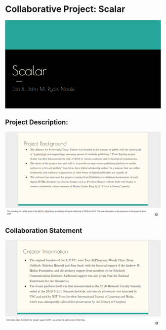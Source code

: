 # Collaborative Project: Scalar

![](images/scalartitle.png)

## Project Description:

![](images/scalar1.png)

## Collaboration Statement

![](images/scalar2.png)
